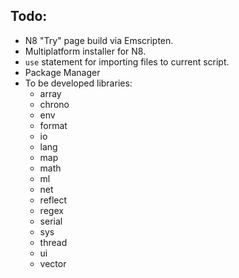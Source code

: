 Todo:
---

- N8 "Try" page build via Emscripten.
- Multiplatform installer for N8.
- `use` statement for importing files to current script.
- Package Manager
- To be developed libraries:
    * array
    * chrono
    * env
    * format
    * io
    * lang
    * map
    * math
    * ml
    * net
    * reflect
    * regex
    * serial
    * sys
    * thread
    * ui
    * vector
